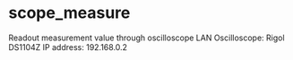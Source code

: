 # scope_measure
Readout measurement value through oscilloscope LAN
Oscilloscope: Rigol DS1104Z
IP address: 192.168.0.2
